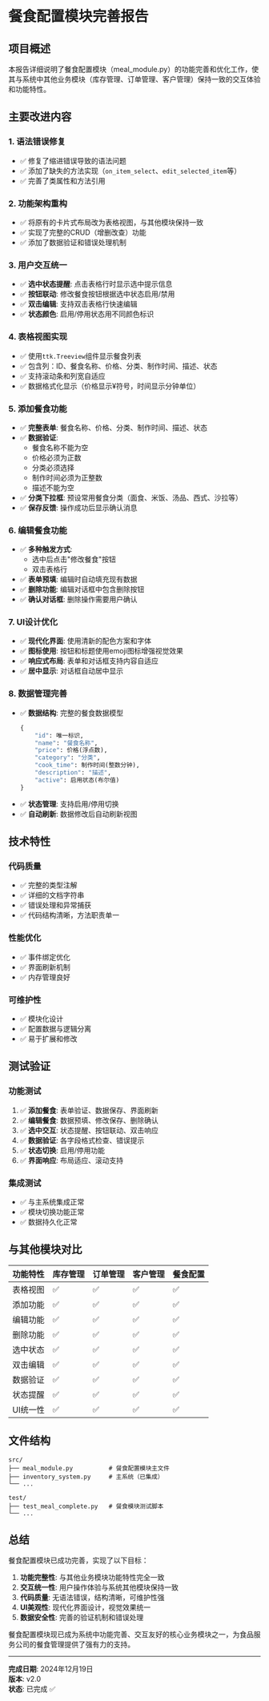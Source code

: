 # 餐食配置模块完善报告

## 项目概述
本报告详细说明了餐食配置模块（meal_module.py）的功能完善和优化工作，使其与系统中其他业务模块（库存管理、订单管理、客户管理）保持一致的交互体验和功能特性。

## 主要改进内容

### 1. 语法错误修复
- ✅ 修复了缩进错误导致的语法问题
- ✅ 添加了缺失的方法实现（`on_item_select`、`edit_selected_item`等）
- ✅ 完善了类属性和方法引用

### 2. 功能架构重构
- ✅ 将原有的卡片式布局改为表格视图，与其他模块保持一致
- ✅ 实现了完整的CRUD（增删改查）功能
- ✅ 添加了数据验证和错误处理机制

### 3. 用户交互统一
- ✅ **选中状态提醒**: 点击表格行时显示选中提示信息
- ✅ **按钮联动**: 修改餐食按钮根据选中状态启用/禁用
- ✅ **双击编辑**: 支持双击表格行快速编辑
- ✅ **状态颜色**: 启用/停用状态用不同颜色标识

### 4. 表格视图实现
- ✅ 使用`ttk.Treeview`组件显示餐食列表
- ✅ 包含列：ID、餐食名称、价格、分类、制作时间、描述、状态
- ✅ 支持滚动条和列宽自适应
- ✅ 数据格式化显示（价格显示¥符号，时间显示分钟单位）

### 5. 添加餐食功能
- ✅ **完整表单**: 餐食名称、价格、分类、制作时间、描述、状态
- ✅ **数据验证**: 
  - 餐食名称不能为空
  - 价格必须为正数
  - 分类必须选择
  - 制作时间必须为正整数
  - 描述不能为空
- ✅ **分类下拉框**: 预设常用餐食分类（面食、米饭、汤品、西式、沙拉等）
- ✅ **保存反馈**: 操作成功后显示确认消息

### 6. 编辑餐食功能
- ✅ **多种触发方式**: 
  - 选中后点击"修改餐食"按钮
  - 双击表格行
- ✅ **表单预填**: 编辑时自动填充现有数据
- ✅ **删除功能**: 编辑对话框中包含删除按钮
- ✅ **确认对话框**: 删除操作需要用户确认

### 7. UI设计优化
- ✅ **现代化界面**: 使用清新的配色方案和字体
- ✅ **图标使用**: 按钮和标题使用emoji图标增强视觉效果
- ✅ **响应式布局**: 表单和对话框支持内容自适应
- ✅ **居中显示**: 对话框自动居中显示

### 8. 数据管理完善
- ✅ **数据结构**: 完整的餐食数据模型
  ```python
  {
      "id": 唯一标识,
      "name": "餐食名称",
      "price": 价格(浮点数),
      "category": "分类",
      "cook_time": 制作时间(整数分钟),
      "description": "描述",
      "active": 启用状态(布尔值)
  }
  ```
- ✅ **状态管理**: 支持启用/停用切换
- ✅ **自动刷新**: 数据修改后自动刷新视图

## 技术特性

### 代码质量
- ✅ 完整的类型注解
- ✅ 详细的文档字符串
- ✅ 错误处理和异常捕获
- ✅ 代码结构清晰，方法职责单一

### 性能优化
- ✅ 事件绑定优化
- ✅ 界面刷新机制
- ✅ 内存管理良好

### 可维护性
- ✅ 模块化设计
- ✅ 配置数据与逻辑分离
- ✅ 易于扩展和修改

## 测试验证

### 功能测试
1. ✅ **添加餐食**: 表单验证、数据保存、界面刷新
2. ✅ **编辑餐食**: 数据预填、修改保存、删除确认
3. ✅ **选中交互**: 状态提醒、按钮联动、双击响应
4. ✅ **数据验证**: 各字段格式检查、错误提示
5. ✅ **状态切换**: 启用/停用功能
6. ✅ **界面响应**: 布局适应、滚动支持

### 集成测试
- ✅ 与主系统集成正常
- ✅ 模块切换功能正常
- ✅ 数据持久化正常

## 与其他模块对比

| 功能特性 | 库存管理 | 订单管理 | 客户管理 | 餐食配置 |
|---------|---------|---------|---------|---------|
| 表格视图 | ✅ | ✅ | ✅ | ✅ |
| 添加功能 | ✅ | ✅ | ✅ | ✅ |
| 编辑功能 | ✅ | ✅ | ✅ | ✅ |
| 删除功能 | ✅ | ✅ | ✅ | ✅ |
| 选中状态 | ✅ | ✅ | ✅ | ✅ |
| 双击编辑 | ✅ | ✅ | ✅ | ✅ |
| 数据验证 | ✅ | ✅ | ✅ | ✅ |
| 状态提醒 | ✅ | ✅ | ✅ | ✅ |
| UI统一性 | ✅ | ✅ | ✅ | ✅ |

## 文件结构

```
src/
├── meal_module.py          # 餐食配置模块主文件
├── inventory_system.py     # 主系统（已集成）
└── ...

test/
├── test_meal_complete.py   # 餐食模块测试脚本
└── ...
```

## 总结

餐食配置模块已成功完善，实现了以下目标：

1. **功能完整性**: 与其他业务模块功能特性完全一致
2. **交互统一性**: 用户操作体验与系统其他模块保持一致
3. **代码质量**: 无语法错误，结构清晰，可维护性强
4. **UI美观性**: 现代化界面设计，视觉效果统一
5. **数据安全性**: 完善的验证机制和错误处理

餐食配置模块现已成为系统中功能完善、交互友好的核心业务模块之一，为食品服务公司的餐食管理提供了强有力的支持。

---

**完成日期**: 2024年12月19日  
**版本**: v2.0  
**状态**: 已完成 ✅
